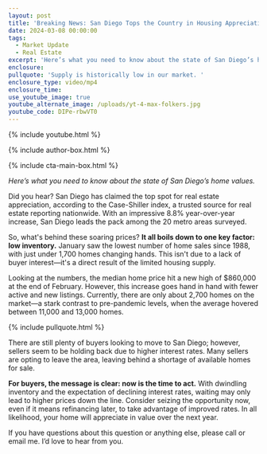 ```yaml
---
layout: post
title: 'Breaking News: San Diego Tops the Country in Housing Appreciation '
date: 2024-03-08 00:00:00
tags:
  - Market Update
  - Real Estate
excerpt: 'Here’s what you need to know about the state of San Diego’s home values. '
enclosure:
pullquote: 'Supply is historically low in our market. '
enclosure_type: video/mp4
enclosure_time:
use_youtube_image: true
youtube_alternate_image: /uploads/yt-4-max-folkers.jpg
youtube_code: DIPe-rbwVT0
---
```

{% include youtube.html %}

{% include author-box.html %}

{% include cta-main-box.html %}

*Here’s what you need to know about the state of San Diego’s home values.*

Did you hear? San Diego has claimed the top spot for real estate appreciation, according to the Case-Shiller index, a trusted source for real estate reporting nationwide. With an impressive 8.8% year-over-year increase, San Diego leads the pack among the 20 metro areas surveyed.

So, what's behind these soaring prices? **It all boils down to one key factor: low inventory.** January saw the lowest number of home sales since 1988, with just under 1,700 homes changing hands. This isn't due to a lack of buyer interest—it's a direct result of the limited housing supply.

Looking at the numbers, the median home price hit a new high of $860,000 at the end of February. However, this increase goes hand in hand with fewer active and new listings. Currently, there are only about 2,700 homes on the market—a stark contrast to pre-pandemic levels, when the average hovered between 11,000 and 13,000 homes.

{% include pullquote.html %}

There are still plenty of buyers looking to move to San Diego; however, sellers seem to be holding back due to higher interest rates. Many sellers are opting to leave the area, leaving behind a shortage of available homes for sale.

**For buyers, the message is clear: now is the time to act.** With dwindling inventory and the expectation of declining interest rates, waiting may only lead to higher prices down the line. Consider seizing the opportunity now, even if it means refinancing later, to take advantage of improved rates. In all likelihood, your home will appreciate in value over the next year.

If you have questions about this question or anything else, please call or email me. I’d love to hear from you.<br>